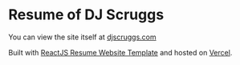 # Resume of DJ Scruggs

You can view the site itself at [djscruggs.com](https://djscruggs.com)

Built with [ReactJS Resume Website Template](https://github.com/tbakerx/react-resume-template) and hosted on [Vercel](vercel.com).

